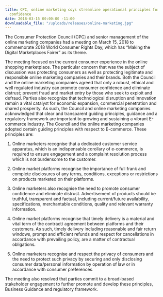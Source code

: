 ```yaml
---
title: CPC, online marketing coys streamline operational principles for enhanced consumer
  confidence
date: 2018-03-15 00:00:00 -11:00
downloadable_file: "/uploads/releases/online-marketing.jpg"
---
```


The Consumer Protection Council (CPC) and senior management of the online marketing companies had a meeting on March 15, 2018 to commemorate 2018 World Consumer Rights Day, which has “Making the Digital Marketplaces Fairer” as its theme.

The meeting focused on the current consumer experience in the online shopping marketplace. The particular concern that was the subject of discussion was protecting consumers as well as protecting legitimate and responsible online marketing companies and their brands. 
Both the Council and the online marketing companies agreed that only a robust, ethical and well regulated industry can promote consumer confidence and eliminate distrust; prevent fraud and market entry by those who seek to exploit and defraud.
Parties also recognize that technological disruption and innovation remain a vital catalyst for economic expansion, commercial penetration and shared prosperity.
As such, the Council and online marketing companies acknowledged that clear and transparent guiding principles, guidance and a regulatory framework are important to growing and sustaining a vibrant E-commerce industry.
The Council and the online marketing companies adopted certain guiding principles with respect to E-commerce.
These principles are:

1. Online marketers recognise that a dedicated customer service apparatus, which is an indispensable corollary of e-commerce, is required to ensure engagement and a complaint resolution process which is not burdensome to the customer.

2. Online market platforms recognise the importance of full frank and complete disclosures of any terms, conditions, exceptions or restrictions on products marketed on their platforms.

3. Online marketers also recognise the need to promote consumer confidence and eliminate distrust. Advertisement of products should be truthful, transparent and factual, including current/future availability, specifications, merchantable conditions, quality and relevant warranty information.

4. Online market platforms recognise that timely delivery is a material and vital term of the contract/ agreement between platforms and their customers. As such, timely delivery including reasonable and fair return windows, prompt and efficient refunds and respect for cancellations in accordance with prevailing policy, are a matter of contractual obligations.

5. Online marketers recognise and respect the privacy of consumers and the need to protect such privacy by securing and only disclosing consumer data/personal information by operation of law or in accordance with consumer preferences.

The meeting also resolved that parties commit to a broad-based stakeholder engagement to further promote and develop these principles, Business Guidance and regulatory framework. 

